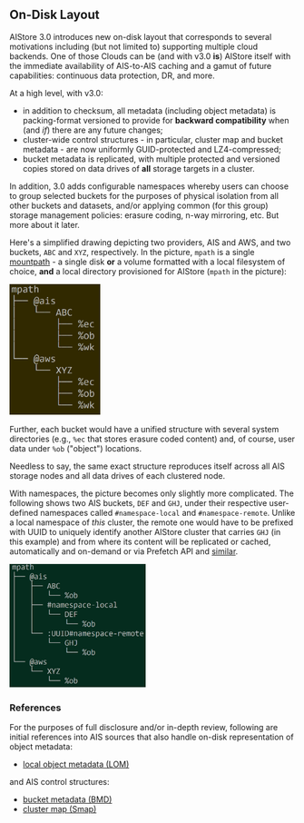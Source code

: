 ## On-Disk Layout

AIStore 3.0 introduces new on-disk layout that corresponds to several motivations including (but not limited to) supporting multiple cloud backends. One of those Clouds can be (and with v3.0 **is**) AIStore itself with the immediate availability of AIS-to-AIS caching and a gamut of future capabilities: continuous data protection, DR, and more.

At a high level, with v3.0:

- in addition to checksum, all metadata (including object metadata) is packing-format versioned to provide for **backward compatibility** when (and *if*) there are any future changes;
- cluster-wide control structures -  in particular, cluster map and bucket metadata - are now uniformly GUID-protected and LZ4-compressed;
- bucket metadata is replicated, with multiple protected and versioned copies stored on data drives of **all** storage targets in a cluster.

In addition, 3.0 adds configurable namespaces whereby users can choose to group selected buckets for the purposes of physical isolation from all other buckets and datasets, and/or applying common (for this group) storage management policies: erasure coding, n-way mirroring, etc. But more about it later.

Here's a simplified drawing depicting two providers, AIS and AWS, and two buckets, `ABC` and `XYZ`, respectively. In the picture, `mpath` is a single [mountpath](./configuration.md) - a single disk **or** a volume formatted with a local filesystem of choice, **and** a local directory provisioned for AIStore (`mpath` in the picture):

<img src="images/PBCT.png" alt="on-disk hierarchy" width="160"/>

Further, each bucket would have a unified structure with several system directories (e.g., `%ec` that stores erasure coded content) and, of course, user data under `%ob` ("object") locations.

Needless to say, the same exact structure reproduces itself across all AIS storage nodes and all data drives of each clustered node.

With namespaces, the picture becomes only slightly more complicated. The following shows two AIS buckets, `DEF` and `GHJ`, under their respective user-defined namespaces called `#namespace-local` and `#namespace-remote`.  Unlike a local namespace of *this* cluster, the remote one would have to be prefixed with UUID to uniquely identify another AIStore cluster that carries `GHJ` (in this example) and from where its content will be replicated or cached, automatically and on-demand or via Prefetch API and [similar](./overview.md#existing-datasets).

<img src="images/PBCT-with-namespaces.png" alt="with namespaces" width="240"/>

### References

For the purposes of full disclosure and/or in-depth review, following are initial references into AIS sources that also handle on-disk representation of object metadata:

* [local object metadata (LOM)](/cluster/lom_xattr.go)

 and AIS control structures:

* [bucket metadata (BMD)](/ais/bucketmeta.go)
* [cluster map (Smap)](/ais/clustermap.go)
